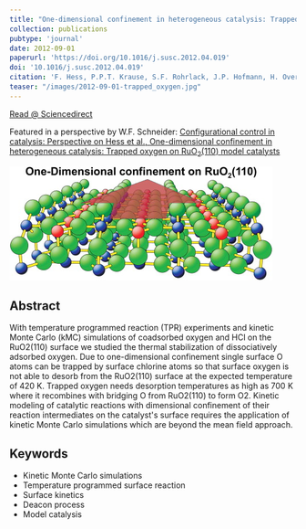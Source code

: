 ```yaml
---
title: "One-dimensional confinement in heterogeneous catalysis: Trapped oxygen on RuO<sub>2</sub>(110) model catalysts"
collection: publications
pubtype: 'journal'
date: 2012-09-01
paperurl: 'https://doi.org/10.1016/j.susc.2012.04.019'
doi: '10.1016/j.susc.2012.04.019'
citation: 'F. Hess, P.P.T. Krause, S.F. Rohrlack, J.P. Hofmann, H. Over. <i>Surf. Sci.</i> 606 (<b>2012</b>) L69-L73.'
teaser: "/images/2012-09-01-trapped_oxygen.jpg"
---
```


[Read @ Sciencedirect](https://www.sciencedirect.com/science/article/pii/S0039602812001513)

Featured in a perspective by W.F. Schneider: [Configurational control in catalysis: Perspective on Hess et al., One-dimensional confinement in heterogeneous catalysis: Trapped oxygen on RuO<sub>2</sub>(110) model catalysts](https://www.sciencedirect.com/science/article/pii/S0039602812001732)

<img src="/images/2012-09-01-trapped_oxygen.jpg">

Abstract
--------
With temperature programmed reaction (TPR) experiments and kinetic Monte Carlo (kMC) simulations of coadsorbed oxygen and HCl on the RuO2(110) surface we studied the thermal stabilization of dissociatively adsorbed oxygen. Due to one-dimensional confinement single surface O atoms can be trapped by surface chlorine atoms so that surface oxygen is not able to desorb from the RuO2(110) surface at the expected temperature of 420 K. Trapped oxygen needs desorption temperatures as high as 700 K where it recombines with bridging O from RuO2(110) to form O2. Kinetic modeling of catalytic reactions with dimensional confinement of their reaction intermediates on the catalyst's surface requires the application of kinetic Monte Carlo simulations which are beyond the mean field approach.

Keywords
--------
* Kinetic Monte Carlo simulations
* Temperature programmed surface reaction
* Surface kinetics
* Deacon process
* Model catalysis

